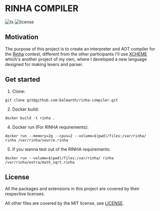 # RINHA COMPILER

![ts](https://badgen.net/badge/-/TypeScript?icon=typescript&label&labelColor=blue&color=555555)
![license](https://badgen.net/github/license/balmanth/rinha-compiler)

## Motivation

The purpose of this project is to create an interpreter and AOT compiler for the [Rinha](https://github.com/aripiprazole/rinha-de-compiler) contest, different from the other participants I'll use [XCHEME](https://github.com/balmanth/xcheme) which's another project of my own, where I developed a new language designed for making lexers and parser.

## Get started

1. Clone:

```
git clone git@github.com:balmanth/rinha-compiler.git
```

2. Docker build:

```
docker build -t rinha .
```

4. Docker run (For RINHA requirements):

```
docker run --memory=2g --cpus=2 --volume=$(pwd)/files:/var/rinha/ rinha /var/rinha/source.rinha
```

5. If you wanna test out of the RINHA requirements:

```
docker run --volume=$(pwd)/files:/var/rinha/ rinha /var/rinha/extra/math_sqrt.rinha
```

## License

All the packages and extensions in this project are covered by their respective licenses.

All other files are covered by the MIT license, see [LICENSE](./LICENSE).
